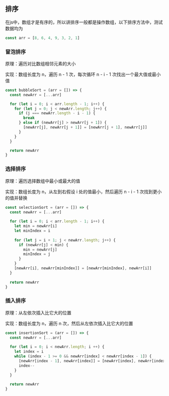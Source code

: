 ## 排序

在js中，数组才是有序的，所以讲排序一般都是操作数组，以下排序方法中，测试数据均为
```js
const arr = [8, 6, 4, 9, 3, 2, 1]
```

### 冒泡排序

原理：遍历对比数组相邻元素的大小

实现：数组长度为 n，遍历 n - 1 次，每次循环 n - i - 1 次找出一个最大值或最小值

```js
const bubbleSort = (arr = []) => {
  const newArr = [...arr]

  for (let i = 0; i < arr.length - 1; i++) {
    for (let j = 0; j < newArr.length; j++) {
      if (j === newArr.length - i - 1) {
        break
      } else if (newArr[j] > newArr[j + 1]) {
        [newArr[j], newArr[j + 1]] = [newArr[j + 1], newArr[j]]
      }
    }
  }

  return newArr
}
```

### 选择排序

原理：遍历选择数组中最小或最大的值

实现：数组长度为 n，从左到右假设 i 处的值最小，然后遍历 n - i - 1 次找到更小的值并替换

```js
const selectionSort = (arr = []) => {
  const newArr = [...arr]
  
  for (let i = 0; i < arr.length - 1; i++) {
    let min = newArr[i]
    let minIndex = i
    
    for (let j = i + 1; j < newArr.length; j++) {
      if (newArr[j] < min) {
        min = newArr[j]
        minIndex = j
      }
    }
    [newArr[i], newArr[minIndex]] = [newArr[minIndex], newArr[i]]
  }
  
  return newArr
}
```

### 插入排序

原理：从左依次插入比它大的位置

实现：数组长度为 n，遍历 n 次，然后从左依次插入比它大的位置

```js
const insertionSort = (arr = []) => {
  const newArr = [...arr]
  
  for (let i = 0; i < newArr.length; i ++) {
    let index = i
    while (index - 1 >= 0 && newArr[index] < newArr[index - 1]) {
      [newArr[index - 1], newArr[index]] = [newArr[index], newArr[index - 1]]
      index--
    }
  }
  
  return newArr
}
```
